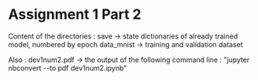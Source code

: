 # Assignment 1 Part 2

Content of the directories :
save          -> state dictionaries of already trained model, numbered by epoch
data_mnist    -> training and validation dataset

Also :
dev1num2.pdf  -> the output of the following command line : "jupyter nbconvert --to pdf dev1num2.ipynb"